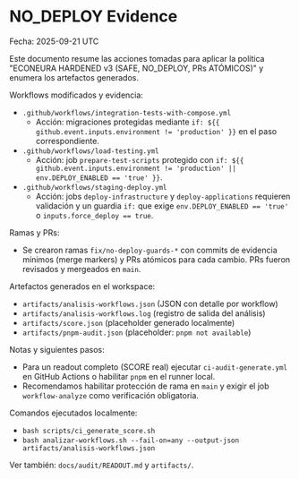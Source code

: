 # NO_DEPLOY Evidence

Fecha: 2025-09-21 UTC

Este documento resume las acciones tomadas para aplicar la política "ECONEURA HARDENED v3 (SAFE, NO_DEPLOY, PRs ATÓMICOS)" y enumera los artefactos generados.

Workflows modificados y evidencia:

- `.github/workflows/integration-tests-with-compose.yml`
  - Acción: migraciones protegidas mediante `if: ${{ github.event.inputs.environment != 'production' }}` en el paso correspondiente.
- `.github/workflows/load-testing.yml`
  - Acción: job `prepare-test-scripts` protegido con `if: ${{ github.event.inputs.environment != 'production' || env.DEPLOY_ENABLED == 'true' }}`.
- `.github/workflows/staging-deploy.yml`
  - Acción: jobs `deploy-infrastructure` y `deploy-applications` requieren validación y un guardia `if:` que exige `env.DEPLOY_ENABLED == 'true'` o `inputs.force_deploy == true`.

Ramas y PRs:
- Se crearon ramas `fix/no-deploy-guards-*` con commits de evidencia mínimos (merge markers) y PRs atómicos para cada cambio. PRs fueron revisados y mergeados en `main`.

Artefactos generados en el workspace:
- `artifacts/analisis-workflows.json` (JSON con detalle por workflow)
- `artifacts/analisis-workflows.log` (registro de salida del análisis)
- `artifacts/score.json` (placeholder generado localmente)
- `artifacts/pnpm-audit.json` (placeholder: `pnpm not available`)

Notas y siguientes pasos:
- Para un readout completo (SCORE real) ejecutar `ci-audit-generate.yml` en GitHub Actions o habilitar `pnpm` en el runner local.
- Recomendamos habilitar protección de rama en `main` y exigir el job `workflow-analyze` como verificación obligatoria.

Comandos ejecutados localmente:

- `bash scripts/ci_generate_score.sh`
- `bash analizar-workflows.sh --fail-on=any --output-json artifacts/analisis-workflows.json`

Ver también: `docs/audit/READOUT.md` y `artifacts/`.
